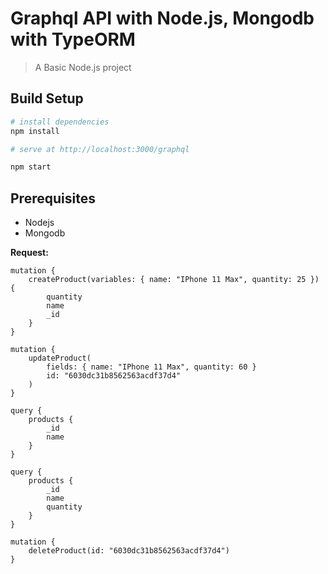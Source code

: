 # Graphql API with Node.js, Mongodb with TypeORM

> A Basic Node.js project

## Build Setup

```bash
# install dependencies
npm install

# serve at http://localhost:3000/graphql

npm start
```

## Prerequisites

-   Nodejs
-   Mongodb

**Request:**

```gql
mutation {
    createProduct(variables: { name: "IPhone 11 Max", quantity: 25 }) {
        quantity
        name
        _id
    }
}

mutation {
    updateProduct(
        fields: { name: "IPhone 11 Max", quantity: 60 }
        id: "6030dc31b8562563acdf37d4"
    )
}

query {
    products {
        _id
        name
    }
}

query {
    products {
        _id
        name
        quantity
    }
}

mutation {
    deleteProduct(id: "6030dc31b8562563acdf37d4")
}
```
